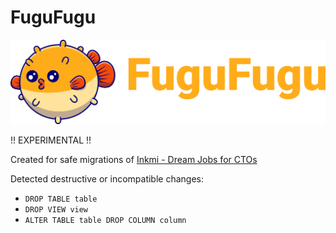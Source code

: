 
# FuguFugu

![FuguFugu](https://github.com/inkmi/fugufugu/blob/main/Logo.png?raw=true)

!! EXPERIMENTAL !!

Created for safe migrations of [Inkmi - Dream Jobs for CTOs](https://www.inkmi.com)

Detected destructive or incompatible changes:
* `DROP TABLE table`
* `DROP VIEW view`
* `ALTER TABLE table DROP COLUMN column`
